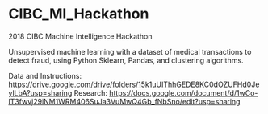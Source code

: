 # CIBC_MI_Hackathon
2018 CIBC Machine Intelligence Hackathon

Unsupervised machine learning with a dataset of medical transactions to detect fraud, using Python Sklearn, Pandas, and clustering algorithms. 


Data and Instructions: https://drive.google.com/drive/folders/15k1uUIThhGEDE8KC0dOZUFHd0JeylLbA?usp=sharing
Research: https://docs.google.com/document/d/1wCo-lT3fwvj29iNM1WRM406SuJa3VuMwQ4Gb_fNbSno/edit?usp=sharing

